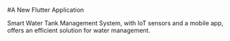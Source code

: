 #A New Flutter Application

Smart Water Tank Management System, with IoT sensors and a mobile app, 
offers an efficient solution for water management.




